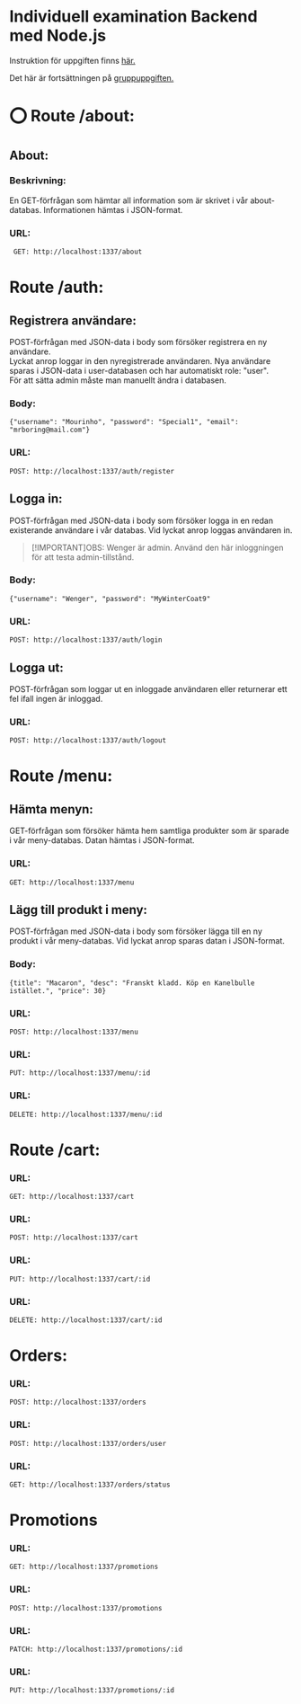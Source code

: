 # Individuell examination Backend med Node.js
Instruktion för uppgiften finns [här.](https://docs.google.com/document/d/1MJNTJo4U2JyGz2sVRwW42vEmDBrAYX8mmAC1IUTvvNM/edit#heading=h.q4mhl65fa75e)  

Det här är fortsättningen på [gruppuppgiften.](https://github.com/Regnhundar/reschedulersBackend)  

# :o: Route /about:  
## About:  
### Beskrivning:  
En GET-förfrågan som hämtar all information som är skrivet i vår about-databas. Informationen hämtas i JSON-format.  
### URL:  
``` GET: http://localhost:1337/about```  

# Route /auth:  
## Registrera användare:   
POST-förfrågan med JSON-data i body som försöker registrera en ny användare.  
Lyckat anrop loggar in den nyregistrerade användaren.
Nya användare sparas i JSON-data i user-databasen och har automatiskt role: "user".  
För att sätta admin måste man manuellt ändra i databasen.
### Body:  
```{"username": "Mourinho", "password": "Special1", "email": "mrboring@mail.com"}```
### URL:   
```POST: http://localhost:1337/auth/register```    

## Logga in:  
POST-förfrågan med JSON-data i body som försöker logga in en redan existerande användare i vår databas. Vid lyckat anrop loggas användaren in.  
> [!IMPORTANT]OBS: Wenger är admin. Använd den här inloggningen för att testa admin-tillstånd.
### Body:  
```{"username": "Wenger", "password": "MyWinterCoat9"```
### URL:   
```POST: http://localhost:1337/auth/login```
## Logga ut:  
POST-förfrågan som loggar ut en inloggade användaren eller returnerar ett fel ifall ingen är inloggad.
### URL:   
```POST: http://localhost:1337/auth/logout```

# Route /menu:  
## Hämta menyn:  
GET-förfrågan som försöker hämta hem samtliga produkter som är sparade i vår meny-databas. Datan hämtas i JSON-format.
### URL:   
```GET: http://localhost:1337/menu```
## Lägg till produkt i meny:  
POST-förfrågan med JSON-data i body som försöker lägga till en ny produkt i vår meny-databas. Vid lyckat anrop sparas datan i JSON-format.
### Body:  
```{title": "Macaron", "desc": "Franskt kladd. Köp en Kanelbulle istället.", "price": 30}```
### URL:   
```POST: http://localhost:1337/menu```
### URL:    
```PUT: http://localhost:1337/menu/:id```
### URL:   
```DELETE: http://localhost:1337/menu/:id```

# Route /cart:  
### URL:   
```GET: http://localhost:1337/cart```
### URL:   
```POST: http://localhost:1337/cart```

### URL:   
```PUT: http://localhost:1337/cart/:id```

### URL:   
```DELETE: http://localhost:1337/cart/:id```


# Orders:  
### URL:   
```POST: http://localhost:1337/orders```
### URL:   
```POST: http://localhost:1337/orders/user```
### URL:   
```GET: http://localhost:1337/orders/status```

# Promotions   
### URL:   
```GET: http://localhost:1337/promotions```
### URL:   
```POST: http://localhost:1337/promotions```
### URL:   
```PATCH: http://localhost:1337/promotions/:id```
### URL:   
```PUT: http://localhost:1337/promotions/:id```

